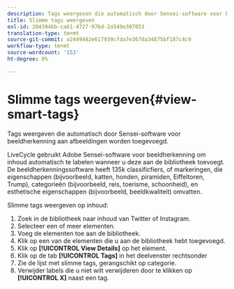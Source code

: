 ```yaml
---
description: Tags weergeven die automatisch door Sensei-software voor beeldherkenning aan afbeeldingen worden toegevoegd.
title: Slimme tags weergeven
exl-id: 204394bb-ca61-4727-976d-2a549e307053
translation-type: tm+mt
source-git-commit: a2449482e617939cfda7e367da34875bf187c4c9
workflow-type: tm+mt
source-wordcount: '153'
ht-degree: 0%

---
```


# Slimme tags weergeven{#view-smart-tags}

Tags weergeven die automatisch door Sensei-software voor beeldherkenning aan afbeeldingen worden toegevoegd.

LiveCycle gebruikt Adobe Sensei-software voor beeldherkenning om inhoud automatisch te labelen wanneer u deze aan de bibliotheek toevoegt. De beeldherkenningssoftware heeft 135k classificfiers, of markeringen, die eigenschappen (bijvoorbeeld, katten, honden, piramiden, Eiffeltoren, Trump), categorieën (bijvoorbeeld, reis, toerisme, schoonheid), en esthetische eigenschappen (bijvoorbeeld, beeldkwaliteit) omvatten.

Slimme tags weergeven op inhoud:

1. Zoek in de bibliotheek naar inhoud van Twitter of Instagram.
1. Selecteer een of meer elementen.
1. Voeg de elementen toe aan de bibliotheek.
1. Klik op een van de elementen die u aan de bibliotheek hebt toegevoegd.
1. Klik op **[!UICONTROL View Details]** op het element.
1. Klik op de tab **[!UICONTROL Tags]** in het deelvenster rechtsonder
1. Zie de lijst met slimme tags, gerangschikt op categorie.
1. Verwijder labels die u niet wilt verwijderen door te klikken op **[!UICONTROL X]** naast een tag.
